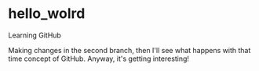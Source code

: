 # hello_wolrd
Learning GitHub

Making changes in the second branch, then I'll see what happens with that time concept of GitHub. Anyway, it's getting interesting!
